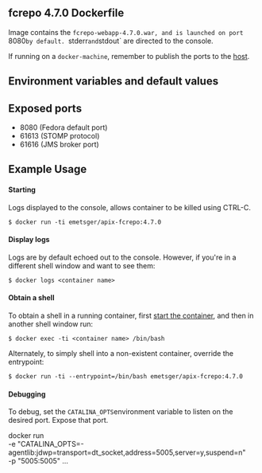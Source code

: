 ## fcrepo 4.7.0 Dockerfile

Image contains the `fcrepo-webapp-4.7.0.war, and is launched on port `8080` by default.  `stderr` and `stdout` are directed to the console.

If running on a `docker-machine`, remember to publish the ports to the [host](https://docs.docker.com/engine/reference/run/#/expose-incoming-ports).

## Environment variables and default values

## Exposed ports

* 8080 (Fedora default port)
* 61613 (STOMP protocol)
* 61616 (JMS broker port)

## Example Usage

#### Starting

Logs displayed to the console, allows container to be killed using CTRL-C.

`$ docker run -ti emetsger/apix-fcrepo:4.7.0`

#### Display logs

Logs are by default echoed out to the console.  However, if you're in a different shell window and want to see them:

`$ docker logs <container name>`

#### Obtain a shell

To obtain a shell in a running container, first [start the container](#starting), and then in another shell window run:

`$ docker exec -ti <container name> /bin/bash`

Alternately, to simply shell into a non-existent container, override the entrypoint:

`$ docker run -ti --entrypoint=/bin/bash emetsger/apix-fcrepo:4.7.0`

#### Debugging
To debug, set the `CATALINA_OPTS`environment variable to listen on the desired
port.  Expose that port.

   docker run \
     -e "CATALINA_OPTS=-agentlib:jdwp=transport=dt_socket,address=5005,server=y,suspend=n" \
     -p "5005:5005" ...
